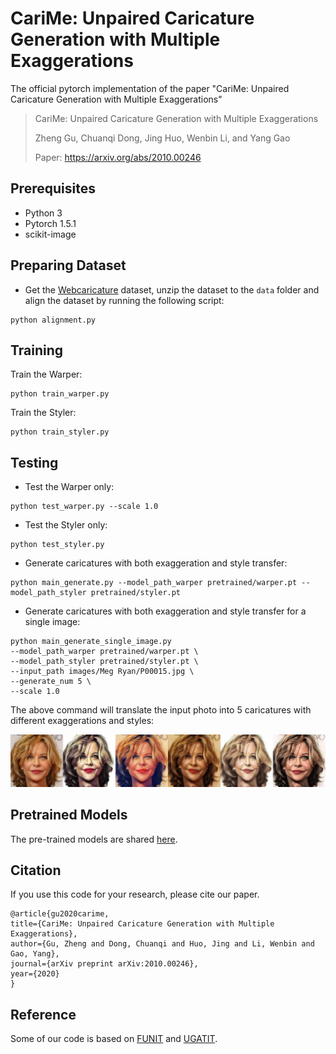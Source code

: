 # CariMe: Unpaired Caricature Generation with Multiple Exaggerations

The official pytorch implementation of the paper "CariMe: Unpaired Caricature Generation with Multiple Exaggerations"

>CariMe: Unpaired Caricature Generation with Multiple Exaggerations
>
>Zheng Gu, Chuanqi Dong, Jing Huo, Wenbin Li, and Yang Gao
>
>Paper: https://arxiv.org/abs/2010.00246



## Prerequisites
- Python 3
- Pytorch 1.5.1
- scikit-image

## Preparing Dataset
- Get the [Webcaricature](https://cs.nju.edu.cn/rl/WebCaricature.htm) dataset, unzip the dataset to the `data` folder and align the dataset by running the following script:
```shell script
python alignment.py
```

## Training
Train the Warper:
```shell script
python train_warper.py
```
Train the Styler:
```shell script
python train_styler.py
```

## Testing
- Test the Warper only:
```shell script
python test_warper.py --scale 1.0
```

- Test the Styler only:
```shell script
python test_styler.py 
```

- Generate caricatures with both exaggeration and style transfer:
```shell script
python main_generate.py --model_path_warper pretrained/warper.pt --model_path_styler pretrained/styler.pt
```


- Generate caricatures with both exaggeration and style transfer for a single image:
```shell script
python main_generate_single_image.py 
--model_path_warper pretrained/warper.pt \ 
--model_path_styler pretrained/styler.pt \
--input_path images/Meg Ryan/P00015.jpg \
--generate_num 5 \
--scale 1.0 
```

The above command will translate the input photo into 5 caricatures with different exaggerations and styles:

![examples](images/Meg%20Ryan/P00015_gen.jpg)


## Pretrained Models
The pre-trained models are shared [here](https://drive.google.com/drive/folders/1hBdCqWZ-kqvVLOCz-j9faLNkIbifBr3t?usp=sharing).

## Citation
If you use this code for your research, please cite our paper.

    @article{gu2020carime,
    title={CariMe: Unpaired Caricature Generation with Multiple Exaggerations},
    author={Gu, Zheng and Dong, Chuanqi and Huo, Jing and Li, Wenbin and Gao, Yang},
    journal={arXiv preprint arXiv:2010.00246},
    year={2020}
    }


## Reference
Some of our code is based on [FUNIT](https://github.com/NVlabs/FUNIT) and [UGATIT](https://github.com/znxlwm/UGATIT-pytorch).